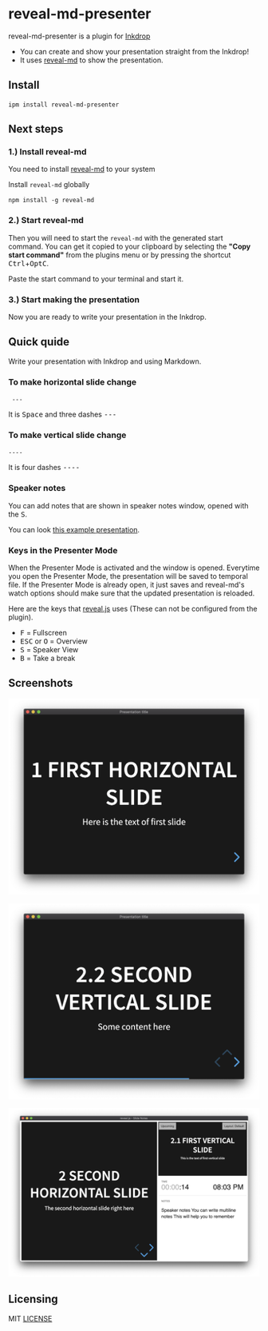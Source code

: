 # reveal-md-presenter

reveal-md-presenter is a plugin for [Inkdrop](https://www.inkdrop.app/)

- You can create and show your presentation straight from the Inkdrop!
- It uses [reveal-md](https://github.com/webpro/reveal-md) to show the presentation.

## Install

```
ipm install reveal-md-presenter
```

## Next steps


### 1.) Install reveal-md
You need to install [reveal-md](https://github.com/webpro/reveal-md) to your system

Install `reveal-md` globally
```
npm install -g reveal-md
```

### 2.) Start reveal-md
Then you will need to start the `reveal-md` with the generated start command. You can get it copied to your clipboard by selecting the **"Copy start command"** from the plugins menu or by pressing the shortcut <kbd>Ctrl</kbd>+<kbd>Opt</kbd><kbd>C</kbd>.

Paste the start command to your terminal and start it.

### 3.) Start making the presentation

Now you are ready to write your presentation in the Inkdrop.

## Quick quide

Write your presentation with Inkdrop and using Markdown.

### To make horizontal slide change
```
 ---
```
It is <kbd>Space</kbd> and three dashes <kbd>-</kbd><kbd>-</kbd><kbd>-</kbd>

### To make vertical slide change

```
----
```
It is four dashes <kbd>-</kbd><kbd>-</kbd><kbd>-</kbd><kbd>-</kbd>

### Speaker notes

You can add notes that are shown in speaker notes window, opened with the <kbd>S</kbd>.

You can look [this example presentation](/demo/example.md).

### Keys in the Presenter Mode

When the Presenter Mode is activated and the window is opened.
Everytime you open the Presenter Mode, the presentation will be saved to temporal file. If the Presenter Mode is already open, it just saves and reveal-md's watch options should make sure that the updated presentation is reloaded.

Here are the keys that [reveal.js](https://github.com/hakimel/reveal.js) uses (These can not be configured
from the plugin).
- <kbd>F</kbd> = Fullscreen
- <kbd>ESC</kbd> or <kbd>O</kbd> = Overview
- <kbd>S</kbd> = Speaker View
- <kbd>B</kbd> = Take a break

## Screenshots

![Horizontal slide](https://raw.githubusercontent.com/skipadu/reveal-md-presenter/master/docs/horizontal-slide.png "Horizontal slide")

![Vertical slide](https://raw.githubusercontent.com/skipadu/reveal-md-presenter/master/docs/vertical-slide.png "Vertical slide")

![Speaker notes](https://raw.githubusercontent.com/skipadu/reveal-md-presenter/master/docs/speaker-notes.png "Speaker notes")

## Licensing

MIT [LICENSE](https://raw.githubusercontent.com/skipadu/reveal-md-presenter/master/LICENSE)
